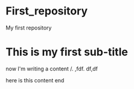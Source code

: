 # First_repository
My first repository 

# This is my first sub-title
now I'm writing a content 
/.
,fdf.
df,df

here is this content end



